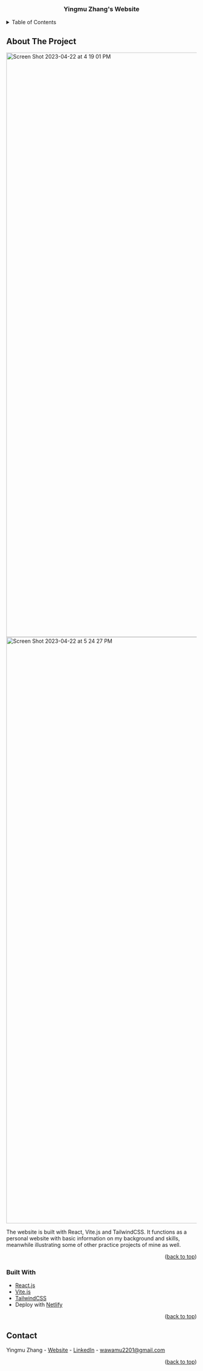 <h3 align="center">Yingmu Zhang's Website</h3>


 
 <!-- TABLE OF CONTENTS -->
<details>
  <summary>Table of Contents</summary>
  <ol>
    <li>
      <a href="#about-the-project">About The Project</a>
      <ul>
        <li><a href="#built-with">Built With</a></li>
      </ul>
    </li>
    <li><a href="#contact">Contact</a></li>
  </ol>
</details>

<!-- ABOUT THE PROJECT -->
## About The Project

<img width="1545" alt="Screen Shot 2023-04-22 at 4 19 01 PM" src="https://user-images.githubusercontent.com/97441953/233792734-a9f514a2-484d-4bcf-9a5f-45322c1832c7.png">
<img width="1550" alt="Screen Shot 2023-04-22 at 5 24 27 PM" src="https://user-images.githubusercontent.com/97441953/233793092-f00dc47e-9c94-4ff6-9aed-5d4ddbe520e7.png">


<p>The website is built with React, Vite.js and TailwindCSS. It functions as a personal website with basic information on my background and skills, meanwhile illustrating some of other practice projects of mine as well.
<p align="right">(<a href="#top">back to top</a>)</p>



### Built With


* [React.js](https://reactjs.org/)
* [Vite.js](https://vitejs.dev/)
* [TailwindCSS](https://tailwindcss.com/)
* Deploy with [Netlify](https://www.netlify.com/)

<p align="right">(<a href="#top">back to top</a>)</p>


<!-- CONTACT -->
## Contact

Yingmu Zhang - [Website](https://yingmu.netlify.app/) - [LinkedIn](https://www.linkedin.com/in/yingmu-zhang-421b94212/) - wawamu2201@gmail.com



<p align="right">(<a href="#top">back to top</a>)</p>

